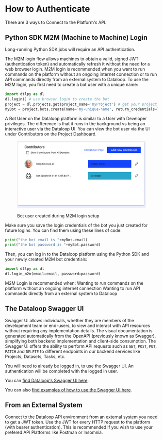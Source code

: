# How to Authenticate
There are 3 ways to Connect to the Platform's API. 


## Python SDK M2M (Machine to Machine) Login 
Long-running Python SDK jobs will require an API authentication.

The M2M login flow allows machines to obtain a valid, signed JWT (authentication token) and automatically refresh it without the need for a web browser login.
M2M login is recommended when you want to run commands on the platform without an ongoing internet connection or to run API commands directly from an 
external system to Dataloop.
To use the M2M login, you first need to create a bot user with a unique name:

```python
import dtlpy as dl
dl.login() # use browser login to create the bot
project = dl.projects.get(project_name='myProject') # get your project
myBot = project.bots.create(name='my-unique-name', return_credentials=True)
```

A Bot User on the Dataloop platform is similar to a User with Developer privileges.  The difference is that it runs in the background vs being an interactive user via the Dataloop UI.  You can view the bot user via the UI under Contributors on the Project Dashboard.

<figure><img src="../.gitbook/assets/Screenshot 2023-02-10 at 10.22.34 AM.png" alt=""><figcaption><p>Bot user created during M2M login setup</p></figcaption></figure>

Make sure you save the login credentials of the bot you just created for future logins. You can find them using these lines of code:

```python
print("the bot email is "+myBot.email)
print("the bot password is "+myBot.password)
```

Then, you can log in to the Dataloop platform using the Python SDK and your newly created M2M bot credentials:

```python
import dtlpy as dl
dl.login_m2m(email=email, password=password)
```


M2M Login is recommended when:
Wanting to run commands on the platform without an ongoing internet connection
Wanting to run API commands directly from an external system to Dataloop

## The Dataloop Swagger UI 
Swagger UI allows individuals, whether they are members of the development team or end-users, to view and interact with API resources without requiring any implementation details. The visual documentation is generated automatically from the OpenAPI (previously known as Swagger), simplifying both backend implementation and client-side consumption. The Swagger UI offers the ability to perform API requests such as ```GET```, ```POST```, ```PUT```, ```PATCH``` and ```DELETE``` to different endpoints in our backend services like Projects, Datasets, Tasks, etc.

You will need to already be logged in, to use the Swagger UI. An authentication will be completed with the logged in user.

You can [find Dataloop's Swagger UI here](https://gate.dataloop.ai/api/v1/docs/#/).

You can also [find examples of how to use the Swagger UI here]().

## From an External System 
Connect to the Dataloop API environment from an external system you need to get a JWT token.
Use the JWT for every HTTP request to the platform (with bearer authentication).
This is recommended if you wish to use your prefered API Platforms like Postman or Insomnia.
